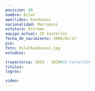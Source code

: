 ```yaml
---
posicion: 80
nombre: Bilal
apellidos: Kandoussi
nacionalidad: Marruecos
estatura: Extremo
equipo_actual: CD Castellón
fecha_de_nacimiento: 2000/02/17
pie: 
foto: bilalKandoussi.jpg
estudios:

trayectoria: 2019 - 2020#CD Castellón
titulos:
logros:

video:
---
```

